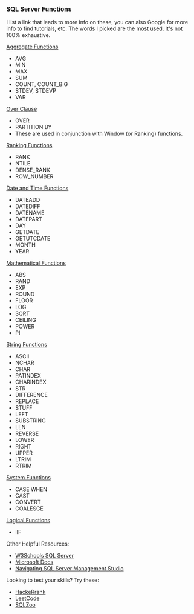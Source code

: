 ### SQL Server Functions

I list a link that leads to more info on these, you can also Google for more info to find tutorials, etc. The words I picked are the most used. It's not 100% exhaustive.

[Aggregate Functions](https://docs.microsoft.com/en-us/previous-versions/sql/sql-server-2005/ms173454%28v%3dsql.90%29)
- AVG
- MIN
- MAX
- SUM
- COUNT, COUNT_BIG
- STDEV, STDEVP
- VAR

[Over Clause](https://docs.microsoft.com/en-us/previous-versions/sql/sql-server-2005/ms189461%28v%3dsql.90%29)
- OVER
- PARTITION BY
- These are used in conjunction with Window (or Ranking) functions.

[Ranking Functions](https://docs.microsoft.com/en-us/previous-versions/sql/sql-server-2005/ms189798%28v%3dsql.90%29)
- RANK
- NTILE
- DENSE_RANK
- ROW_NUMBER

[Date and Time Functions](https://docs.microsoft.com/en-us/previous-versions/sql/sql-server-2005/ms186724%28v%3dsql.90%29)
- DATEADD
- DATEDIFF
- DATENAME
- DATEPART
- DAY
- GETDATE
- GETUTCDATE
- MONTH
- YEAR

[Mathematical Functions](https://docs.microsoft.com/en-us/previous-versions/sql/sql-server-2005/ms177516%28v%3dsql.90%29)
- ABS
- RAND
- EXP
- ROUND
- FLOOR
- LOG
- SQRT
- CEILING
- POWER
- PI

[String Functions](https://docs.microsoft.com/en-us/previous-versions/sql/sql-server-2005/ms181984%28v%3dsql.90%29)
- ASCII
- NCHAR
- CHAR
- PATINDEX
- CHARINDEX
- STR
- DIFFERENCE
- REPLACE
- STUFF
- LEFT
- SUBSTRING
- LEN
- REVERSE
- LOWER
- RIGHT
- UPPER
- LTRIM
- RTRIM
 
 [System Functions](https://docs.microsoft.com/en-us/previous-versions/sql/sql-server-2005/ms187786%28v%3dsql.90%29)
- CASE WHEN
- CAST
- CONVERT
- COALESCE

[Logical Functions](https://docs.microsoft.com/en-us/sql/t-sql/functions/logical-functions-iif-transact-sql?view=sql-server-ver15)
- IIF


Other Helpful Resources:
- [W3Schools SQL Server](https://www.w3schools.com/sql/sql_ref_sqlserver.asp)
- [Microsoft Docs](https://docs.microsoft.com/en-us/previous-versions/sql/sql-server-2005/ms174318%28v%3dsql.90%29)
- [Navigating SQL Server Management Studio](https://docs.microsoft.com/en-us/previous-versions/sql/sql-server-2005/ms167593%28v%3dsql.90%29)

Looking to test your skills? Try these:
- [HackeRrank](https://www.hackerrank.com/domains/sql)
- [LeetCode](https://leetcode.com/problemset/database/)
- [SQLZoo](https://sqlzoo.net/)
